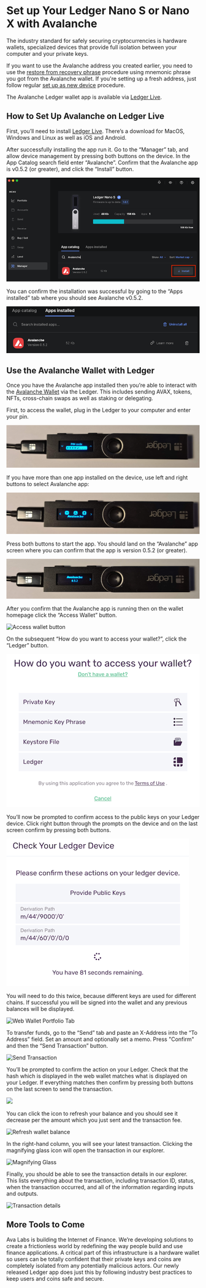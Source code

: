 # Set up Your Ledger Nano S or Nano X with Avalanche

The industry standard for safely securing cryptocurrencies is hardware wallets, specialized devices that provide full isolation between your computer and your private keys.

If you want to use the Avalanche address you created earlier, you need to use the [restore from recovery phrase](https://support.ledger.com/hc/en-us/articles/360005434914) procedure using mnemonic phrase you got from the Avalanche wallet. If you're setting up a fresh address, just follow regular [set up as new device](https://support.ledger.com/hc/en-us/articles/360000613793-Set-up-as-new-device) procedure.

The Avalanche Ledger wallet app is available via [Ledger Live](https://www.ledger.com/ledger-live).

## How to Set Up Avalanche on Ledger Live <a id="1c80"></a>

First, you’ll need to install [Ledger Live](https://www.ledger.com/ledger-live). There’s a download for MacOS, Windows and Linux as well as iOS and Android.

After successfully installing the app run it. Go to the “Manager” tab, and allow device management by pressing both buttons on the device. In the App Catalog search field enter “Avalanche”. Confirm that the Avalanche app is v0.5.2 \(or greater\), and click the “Install” button.

![Avalanche Ledger app install button](../../../.gitbook/assets/ledger-06-live-install.png)

You can confirm the installation was successful by going to the “Apps installed” tab where you should see Avalanche v0.5.2.

![Avalanche Ledger app install button](../../../.gitbook/assets/ledger-07-live-version.png)

## Use the Avalanche Wallet with Ledger <a id="48a3"></a>

Once you have the Avalanche app installed then you’re able to interact with the [Avalanche Wallet](https://wallet.avax.network/) via the Ledger. This includes sending AVAX, tokens, NFTs, cross-chain swaps as well as staking or delegating.

First, to access the wallet, plug in the Ledger to your computer and enter your pin.

![PIN code screen](../../../.gitbook/assets/ledger-03-pin.png)

If you have more than one app installed on the device, use left and right buttons to select Avalanche app:

![Avalanche app](../../../.gitbook/assets/ledger-04-app-start.png)

Press both buttons to start the app. You should land on the “Avalanche” app screen where you can confirm that the app is version 0.5.2 \(or greater\).

![App version](../../../.gitbook/assets/ledger-05-app-version.png)

After you confirm that the Avalanche app is running then on the wallet homepage click the “Access Wallet” button.

![Access wallet button](https://miro.medium.com/max/2364/1*SC1uM5xFybz3lfPiKwOHUw.png)

On the subsequent “How do you want to access your wallet?”, click the “Ledger” button.

![Ledger Access](../../../.gitbook/assets/ledger-01-wallet-access.png)

You’ll now be prompted to confirm access to the public keys on your Ledger device. Click right button through the prompts on the device and on the last screen confirm by pressing both buttons.

![](../../../.gitbook/assets/ledger-02-confirm-access.png)

You will need to do this twice, because different keys are used for different chains. If successful you will be signed into the wallet and any previous balances will be displayed.

![Web Wallet Portfolio Tab](../../../.gitbook/assets/web-wallet-portfolio-tab.png)

To transfer funds, go to the “Send” tab and paste an X-Address into the “To Address” field. Set an amount and optionally set a memo. Press "Confirm" and then the “Send Transaction” button.

![Send Transaction](../../../.gitbook/assets/send-transaction.png)

You’ll be prompted to confirm the action on your Ledger. Check that the hash which is displayed in the web wallet matches what is displayed on your Ledger. If everything matches then confirm by pressing both buttons on the last screen to send the transaction.

![](https://miro.medium.com/max/2932/1*XI8fzBRpDr0PXcuVQPHLvQ.png)

You can click the icon to refresh your balance and you should see it decrease per the amount which you just sent and the transaction fee.

![Refresh wallet balance](../../../.gitbook/assets/refresh-wallet-balance.png)

In the right-hand column, you will see your latest transaction. Clicking the magnifying glass icon will open the transaction in our explorer.

![Magnifying Glass](../../../.gitbook/assets/magnifying-glass.png)

Finally, you should be able to see the transaction details in our explorer. This lists everything about the transaction, including transaction ID, status, when the transaction occurred, and all of the information regarding inputs and outputs.

![Transaction details](../../../.gitbook/assets/transaction-details.png)

## More Tools to Come <a id="135b"></a>

Ava Labs is building the Internet of Finance. We’re developing solutions to create a frictionless world by redefining the way people build and use finance applications. A critical part of this infrastructure is a hardware wallet so users can be totally confident that their private keys and coins are completely isolated from any potentially malicious actors. Our newly released Ledger app does just this by following industry best practices to keep users and coins safe and secure.

